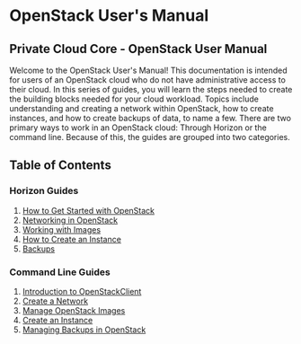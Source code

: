 # OpenStack User's Manual

## Private Cloud Core - OpenStack User Manual

Welcome to the OpenStack User's Manual\! This documentation is intended
for users of an OpenStack cloud who do not have administrative access to
their cloud. In this series of guides, you will learn the steps needed
to create the building blocks needed for your cloud workload. Topics
include understanding and creating a network within OpenStack, how to
create instances, and how to create backups of data, to name a few.
There are two primary ways to work in an OpenStack cloud: Through
Horizon or the command line. Because of this, the guides are grouped
into two categories.

## **Table of Contents**

### Horizon Guides

1. [How to Get Started with OpenStack](getting-started-with-openstack)
2. [Networking in OpenStack](network-ip-traffic)
3. [Working with Images](working-with-images)
4. [How to Create an Instance](create-an-instance)
5. [Backups](how-to-make-backups-in-openstack)

### Command Line Guides

1. [Introduction to OpenStackClient](openstackclient)
2. [Create a Network](create-a-network)
3. [Manage OpenStack Images](using-creating-images-cli)
4. [Create an Instance](create-an-instance)
5. [Managing Backups in OpenStack](managing-backups-in-openstack/)
